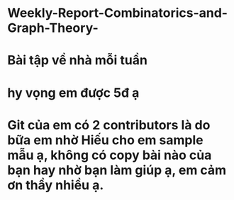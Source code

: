 # Weekly-Report-Combinatorics-and-Graph-Theory-
# Bài tập về nhà mỗi tuần
# hy vọng em được 5đ ạ
# Git của em có 2 contributors là do bữa em nhờ Hiếu cho em sample mẫu ạ, không có copy bài nào của bạn hay nhờ bạn làm giúp ạ, em cảm ơn thầy nhiều ạ.
